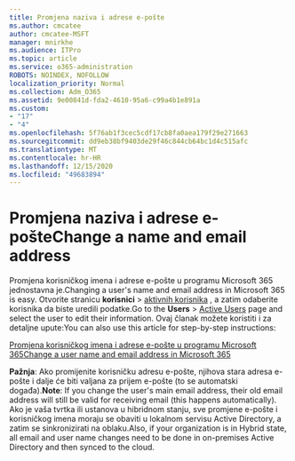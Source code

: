 ```yaml
---
title: Promjena naziva i adrese e-pošte
ms.author: cmcatee
author: cmcatee-MSFT
manager: mnirkhe
ms.audience: ITPro
ms.topic: article
ms.service: o365-administration
ROBOTS: NOINDEX, NOFOLLOW
localization_priority: Normal
ms.collection: Adm_O365
ms.assetid: 9e00841d-fda2-4610-95a6-c99a4b1e891a
ms.custom:
- "17"
- "4"
ms.openlocfilehash: 5f76ab1f3cec5cdf17cb8fa0aea179f29e271663
ms.sourcegitcommit: dd9eb38bf9403de29f46c844cb64bc1d4c515afc
ms.translationtype: MT
ms.contentlocale: hr-HR
ms.lasthandoff: 12/15/2020
ms.locfileid: "49683894"
---
```

# <a name="change-a-name-and-email-address"></a><span data-ttu-id="f20f6-102">Promjena naziva i adrese e-pošte</span><span class="sxs-lookup"><span data-stu-id="f20f6-102">Change a name and email address</span></span>

<span data-ttu-id="f20f6-103">Promjena korisničkog imena i adrese e-pošte u programu Microsoft 365 jednostavna je.</span><span class="sxs-lookup"><span data-stu-id="f20f6-103">Changing a user's name and email address in Microsoft 365 is easy.</span></span> <span data-ttu-id="f20f6-104">Otvorite stranicu **korisnici** \> [aktivnih korisnika](https://go.microsoft.com/fwlink/p/?linkid=834822) , a zatim odaberite korisnika da biste uredili podatke.</span><span class="sxs-lookup"><span data-stu-id="f20f6-104">Go to the **Users** \> [Active Users](https://go.microsoft.com/fwlink/p/?linkid=834822) page and select the user to edit their information.</span></span> <span data-ttu-id="f20f6-105">Ovaj članak možete koristiti i za detaljne upute:</span><span class="sxs-lookup"><span data-stu-id="f20f6-105">You can also use this article for step-by-step instructions:</span></span>
  
[<span data-ttu-id="f20f6-106">Promjena korisničkog imena i adrese e-pošte u programu Microsoft 365</span><span class="sxs-lookup"><span data-stu-id="f20f6-106">Change a user name and email address in Microsoft 365</span></span>](https://docs.microsoft.com/microsoft-365/admin/add-users/change-a-user-name-and-email-address)
  
 <span data-ttu-id="f20f6-107">**Pažnja**: Ako promijenite korisničku adresu e-pošte, njihova stara adresa e-pošte i dalje će biti valjana za prijem e-pošte (to se automatski događa).</span><span class="sxs-lookup"><span data-stu-id="f20f6-107">**Note**: If you change the user's main email address, their old email address will still be valid for receiving email (this happens automatically).</span></span> <span data-ttu-id="f20f6-108">Ako je vaša tvrtka ili ustanova u hibridnom stanju, sve promjene e-pošte i korisničkog imena moraju se obaviti u lokalnom servisu Active Directory, a zatim se sinkronizirati na oblaku.</span><span class="sxs-lookup"><span data-stu-id="f20f6-108">Also, if your organization is in Hybrid state, all email and user name changes need to be done in on-premises Active Directory and then synced to the cloud.</span></span>